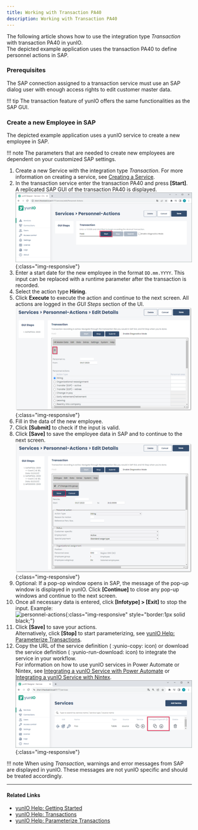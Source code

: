 ```yaml
---
title: Working with Transaction PA40
description: Working with Transaction PA40
---
```


The following article shows how to use the integration type *Transaction* with transaction PA40 in yunIO.<br>
The depicted example application uses the transaction PA40 to define personnel actions in SAP.

### Prerequisites

The SAP connection assigned to a transaction service must use an SAP dialog user with enough access rights to edit customer master data. 

!!! tip
    The transaction feature of yunIO offers the same functionalities as the SAP GUI.


### Create a new Employee in SAP

The depicted example application uses a yunIO service to create a new employee in SAP.

!!! note
    The parameters that are needed to create new employees are dependent on your customized SAP settings.

1. Create a new Service with the integration type *Transaction*. For more information on creating a service, see [Creating a Service](https://help.theobald-software.com/en/yunio/getting-started#creating-a-service).
2. In the transaction service enter the transaction PA40 and press **[Start]**. A replicated SAP GUI of the transaction PA40 is displayed.
![personnel-actions](../assets/images/yunio/articles/personnel-actions.png){:class="img-responsive"}
3. Enter a start date for the new employee in the format `DD.mm.YYYY`. This input can be replaced with a runtime parameter after the transaction is recorded.
4. Select the action type **Hiring**.
5. Click **Execute** to execute the action and continue to the next screen. All actions are logged in the *GUI Steps* section of the UI. <br>
![personnel-actions1](../assets/images/yunio/articles/personnel-actions1.png){:class="img-responsive"}
6. Fill in the data of the new employee.
7. Click **[Submit]** to check if the input is valid.
8. Click **[Save]** to save the employee data in SAP and to continue to the next screen.<br>
![personnel-actions2](../assets/images/yunio/articles/personnel-actions2.png){:class="img-responsive"}
9. Optional: If a pop-op window opens in SAP, the message of the pop-up window is displayed in yunIO. 
Click **[Continue]** to close any pop-up windows and continue to the next screen.
10. Once all necessary data is entered, click **[Infotype] > [Exit]** to stop the input. Example:<br>
![personnel-actions](../assets/images/yunio/articles/pa40.gif){:class="img-responsive" style="border:1px solid black;"}
11. Click **[Save]** to save your actions. <br>
Alternatively, click **[Stop]** to start parameterizing, see [yunIO Help: Parameterize Transactions](https://help.theobald-software.com/en/yunio/transactions#parameterize-transactions).
12. Copy the URL of the service definition ( :yunio-copy: icon) or download the service definition ( :yunio-run-download: icon) to integrate the service in your workflow.<br>
For information on how to use yunIO services in Power Automate or Nintex, see [Integrating a yunIO Service with Power Automate](integrating-a-yunio-service-with-power-automate) or [Integrating a yunIO Service with Nintex](https://kb.theobald-software.com/yunio/integrating-a-yunio-service-with-nintex).
![yunio-Services](../assets/images/yunio/articles/yunio-run-services.png){:class="img-responsive"}

<!---
Reason for action 06 -> new Hire
Position 50001799 -> Service and Support engineer
Personnel area 1400 -> Stuttgart
EE group 1 -> Active
EE subgroup DN -> monthly wage earner
-->

!!! note
    When using *Transaction*, warnings and error messages from SAP are displayed in yunIO.
    These messages are not yunIO specific and should be treated accordingly.

******

#### Related Links
- [yunIO Help: Getting Started](https://help.theobald-software.com/en/yunio/getting-started)
- [yunIO Help: Transactions](https://help.theobald-software.com/en/yunio/transactions)
- [yunIO Help: Parameterize Transactions](https://help.theobald-software.com/en/yunio/transactions#parameterize-transactions)
